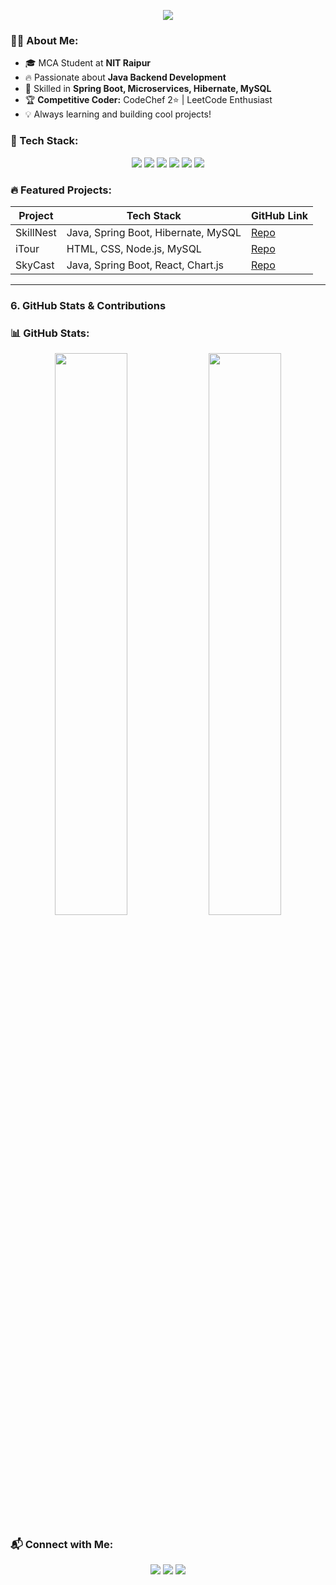 <p align="center">
  <img src="https://readme-typing-svg.demolab.com?font=Fira+Code&duration=4000&pause=1000&color=00E676&width=500&lines=Hey!+I'm+Vasu+Taunk!;Spring+Boot+Backend+Developer;Passionate+About+Microservices;Love+Solving+Algorithmic+Problems;Welcome+to+My+GitHub+Resume!" />
</p>

### 👨‍💻 About Me:
- 🎓 MCA Student at **NIT Raipur**
- 🔥 Passionate about **Java Backend Development**
- 🚀 Skilled in **Spring Boot, Microservices, Hibernate, MySQL**
- 🏆 **Competitive Coder:** CodeChef 2⭐ | LeetCode Enthusiast
- 💡 Always learning and building cool projects!


### 🚀 Tech Stack:
<p align="center">
  <img src="https://img.shields.io/badge/Java-007396.svg?style=for-the-badge&logo=java&logoColor=white">
  <img src="https://img.shields.io/badge/SpringBoot-6DB33F.svg?style=for-the-badge&logo=spring&logoColor=white">
  <img src="https://img.shields.io/badge/MySQL-4479A1.svg?style=for-the-badge&logo=mysql&logoColor=white">
  <img src="https://img.shields.io/badge/Git-F05032.svg?style=for-the-badge&logo=git&logoColor=white">
  <img src="https://img.shields.io/badge/PostgreSQL-4169E1.svg?style=for-the-badge&logo=postgresql&logoColor=white">
  <img src="https://img.shields.io/badge/IntelliJ-000000.svg?style=for-the-badge&logo=intellij-idea&logoColor=white">
</p>


### 🔥 Featured Projects:
| **Project** | **Tech Stack** | **GitHub Link** |
|------------|-------------|-------------|
| SkillNest | Java, Spring Boot, Hibernate, MySQL | [Repo](https://github.com/vtaunk1932/SkillNest) |
| iTour | HTML, CSS, Node.js, MySQL | [Repo](https://github.com/Utka7sh/iTour) |
| SkyCast | Java, Spring Boot, React, Chart.js | [Repo](https://github.com/vtaunk1932/SkyCast) |

---

### 6. **GitHub Stats & Contributions**
### 📊 GitHub Stats:
<p align="center">
  <img src="https://github-readme-stats.vercel.app/api?username=vtaunk1932&show_icons=true&theme=radical" width="48%"/>
  <img src="https://github-readme-streak-stats.herokuapp.com/?user=vtaunk1932&theme=radical" width="48%"/>
</p>


### 📬 Connect with Me:
<p align="center">
  <a href="mailto:vasutaunk1932@gmail.com"><img src="https://img.shields.io/badge/Gmail-D14836.svg?style=for-the-badge&logo=gmail&logoColor=white"></a>
  <a href="https://linkedin.com/in/vtaunk1932"><img src="https://img.shields.io/badge/LinkedIn-0077B5.svg?style=for-the-badge&logo=linkedin&logoColor=white"></a>
  <a href="https://github.com/vtaunk1932"><img src="https://img.shields.io/badge/GitHub-181717.svg?style=for-the-badge&logo=github&logoColor=white"></a>
</p>
